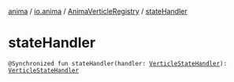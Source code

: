 [anima](../../index.md) / [io.anima](../index.md) / [AnimaVerticleRegistry](index.md) / [stateHandler](./state-handler.md)

# stateHandler

`@Synchronized fun stateHandler(handler: `[`VerticleStateHandler`](../-verticle-state-handler.md)`): `[`VerticleStateHandler`](../-verticle-state-handler.md)